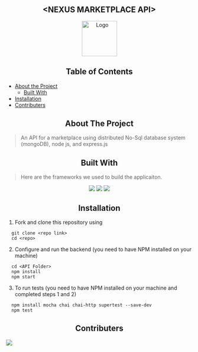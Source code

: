 <h2 align="center">&lt;NEXUS MARKETPLACE API&gt;</h2>

<p align="center">
   <img src="<pathToProjectLogo>" alt="Logo" height=95 width=95/>
</p>

<!-- TABLE OF CONTENTS -->
<h2 align="center">Table of Contents</h2>

- [About the Project](#about-the-project)
   - [Built With](#built-with)
- [Installation](#installation)
- [Contributers](#contributers)

<!-- ABOUT THE PROJECT -->

<h2 align="center">About The Project</h2>

> An API for a marketplace using distributed No-Sql database system (mongoDB), node js, and express.js


<!-- BUILT WITH -->  
<h2 align="center">Built With</h2>

> Here are the frameworks we used to build the applicaiton.

<p align="center">
   <img src="https://img.shields.io/badge/14.5.0%20-%23?color=green&style=flat&label=nodejs"/>
   <img src="https://img.shields.io/badge/4.16.1%20-%23?color=green&style=flat&label=express"/>
   <img src="https://img.shields.io/badge/4.4.1%20-%23?style=flat&label=mongoDB&color=green"/>
</p>  

<!-- INSTALLATION -->
<h2 align="center">Installation</h2>

1. Fork and clone this repository using  

```
  git clone <repo link>
  cd <repo>
```  

2. Configure and run the backend (you need to have NPM installed on your machine)

```
  cd <API Folder>
  npm install
  npm start
```  

3. To run tests (you need to have NPM installed on your machine and completed steps 1 and 2)

```
  npm install mocha chai chai-http supertest --save-dev
  npm test
```  

<!-- CONTRIBUTERS -->

<h2 align="center">Contributers</h2>

 <!--Contributers will be visible when the repo becomes public.-->

<a href="https://github.com/<accountName>/<repo>/graphs/contributors">
    
  <img src="https://contributors-img.web.app/image?repo=<accountName>/<repo>"/>
</a>
